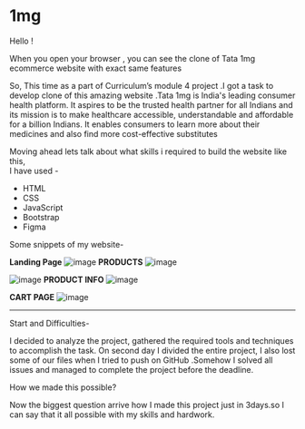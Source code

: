 # 1mg 
Hello !

When you open your browser , you can see the clone of Tata 1mg ecommerce website with exact same features 

So, This time as a part of Curriculum’s module 4 project .I got a task to develop clone of this amazing website .Tata 1mg is India's leading consumer health platform. It aspires to be the trusted health partner for all Indians and its mission is to make healthcare accessible, understandable and affordable for a billion Indians. It enables consumers to learn more about their medicines and also find more cost-effective substitutes


Moving ahead lets talk about what skills i required to build the website like this,  
I have used -
<ul>
  <li>HTML</li>
  <li>CSS</li>
  <li>JavaScript</li>
  <li>Bootstrap</li>
  <li>Figma</li>
</ul>

Some snippets of my website-

**Landing Page**
![image](https://user-images.githubusercontent.com/84118928/172991527-824a1479-6979-4b18-a3c7-cadbb0748598.png)
 **PRODUCTS**
 ![image](https://user-images.githubusercontent.com/84118928/172991641-5b1d5a51-bdc5-4958-b5af-ae06f9f7876a.png)

 ![image](https://user-images.githubusercontent.com/84118928/172991652-4d670f21-8d9c-467d-b427-682853793ec5.png)
 **PRODUCT INFO**
 ![image](https://user-images.githubusercontent.com/84118928/172991734-fdadb30f-00c0-4392-af7a-e927958f5fd9.png)

**CART PAGE**
![image](https://user-images.githubusercontent.com/84118928/172991869-93f96419-2c7f-46fc-90d3-2897905eadd5.png)

<hr/>
Start and Difficulties-

I decided to analyze the project, gathered the required tools and techniques to accomplish the task. On second day I divided the entire project, I also lost some of our files when I tried to push on GitHub .Somehow I solved all issues and managed to complete the project before the deadline.

How we made this possible?

Now the biggest question arrive how I made this project just in 3days.so I can say that it all possible with my skills and hardwork.
